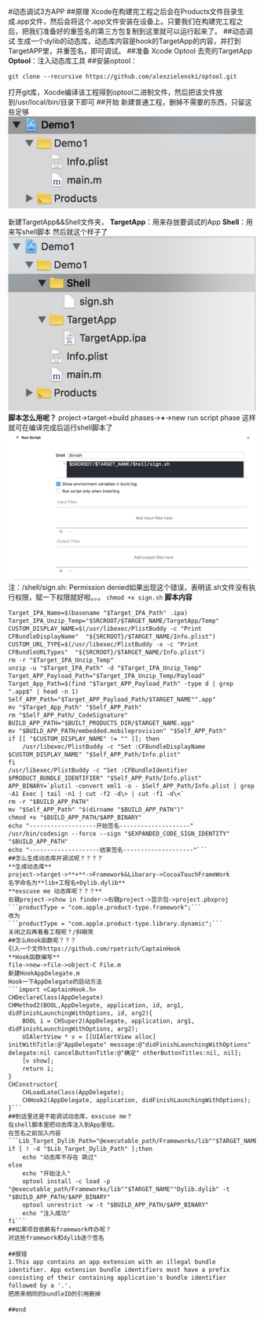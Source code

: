 #动态调试3方APP
##原理
Xcode在构建完工程之后会在Products文件目录生成.app文件，然后会将这个.app文件安装在设备上。只要我们在构建完工程之后，把我们准备好的重签名的第三方包复制到这里就可以运行起来了。
##动态调试
生成一个dylib的动态库，动态库内容是hook的TargetApp的内容，并打到TargetAPP里，并重签名，即可调试。
##准备
Xcode Optool 去壳的TargetApp
**Optool**：注入动态库工具
##安装optool：
```
git clone --recursive https://github.com/alexzielenski/optool.git
```
打开git库，Xocde编译该工程得到optool二进制文件，然后把该文件放到/usr/local/bin/目录下即可
##开始
新建普通工程，删掉不需要的东西，只留这些足够
![](media/15260197155447/15260216337842.jpg)

新建TargetApp&&Shell文件夹，
**TargetApp**：用来存放要调试的App
**Shell**：用来写shell脚本
然后就这个样子了
![](media/15260197155447/15260219206896.jpg)
**脚本怎么用呢？**
project->target->build phases->**+**->new run script phase
这样就可在编译完成后运行shell脚本了
![](media/15260197155447/15260222957486.jpg)
注：/shell/sign.sh: Permission denied如果出现这个错误，表明该.sh文件没有执行权限，赋一下权限就好啦。。。
```chmod +x sign.sh```
**脚本内容**
```Target_IPA_Path=$(find "$SRCROOT/$TARGET_NAME/TargetApp" -type f | grep ".ipa$" | head -n 1)
Target_IPA_Name=$(basename "$Target_IPA_Path" .ipa)
Target_IPA_Unzip_Temp="$SRCROOT/$TARGET_NAME/TargetApp/Temp"
CUSTOM_DISPLAY_NAME=$(/usr/libexec/PlistBuddy -c "Print CFBundleDisplayName"  "${SRCROOT}/$TARGET_NAME/Info.plist")
CUSTOM_URL_TYPE=$(/usr/libexec/PlistBuddy -x -c "Print CFBundleURLTypes"  "${SRCROOT}/$TARGET_NAME/Info.plist")
rm -r "$Target_IPA_Unzip_Temp"
unzip -u "$Target_IPA_Path" -d "$Target_IPA_Unzip_Temp"
Target_APP_Payload_Path="$Target_IPA_Unzip_Temp/Payload"
Target_App_Path=$(find "$Target_APP_Payload_Path" -type d | grep ".app$" | head -n 1)
Self_APP_Path="$Target_APP_Payload_Path/$TARGET_NAME"".app"
mv "$Target_App_Path" "$Self_APP_Path"
rm "$Self_APP_Path/_CodeSignature"
BUILD_APP_PATH="$BUILT_PRODUCTS_DIR/$TARGET_NAME.app"
mv "$BUILD_APP_PATH/embedded.mobileprovision" "$Self_APP_Path"
if [[ "$CUSTOM_DISPLAY_NAME" != "" ]]; then
    /usr/libexec/PlistBuddy -c "Set :CFBundleDisplayName $CUSTOM_DISPLAY_NAME" "$Self_APP_Path/Info.plist"
fi
/usr/libexec/PlistBuddy -c "Set :CFBundleIdentifier $PRODUCT_BUNDLE_IDENTIFIER" "$Self_APP_Path/Info.plist"
APP_BINARY=`plutil -convert xml1 -o - $Self_APP_Path/Info.plist | grep -A1 Exec | tail -n1 | cut -f2 -d\> | cut -f1 -d\<`
rm -r "$BUILD_APP_PATH"
mv "$Self_APP_Path" "$(dirname "$BUILD_APP_PATH")"
chmod +x "$BUILD_APP_PATH/$APP_BINARY"
echo "-------------------开始签名--------------------"
/usr/bin/codesign --force --sign "$EXPANDED_CODE_SIGN_IDENTITY" "$BUILD_APP_PATH"
echo "--------------------结束签名--------------------"```
##怎么生成动态库并调试呢？？？？
**生成动态库**
project->target->**+**->Framework&Libarary->CocoaTouchFrameWork
名字命名为**lib+工程名+Dylib.dylib**
**exscuse me 动态库呢？？？**
右键project->show in finder->右键project->显示包->project.pbxproj
```productType = "com.apple.product-type.framework";```
改为
```productType = "com.apple.product-type.library.dynamic";```
关闭之后再看看工程呢？/斜眼笑
##怎么Hook函数呢？？？
引入一个文件https://github.com/rpetrich/CaptainHook
**Hook函数编写**
file->new->file->object-C File.m
新建HookAppDelegate.m
Hook一下AppDelegate的启动方法
```import <CaptainHook.h>
CHDeclareClass(AppDelegate)
CHMethod2(BOOL,AppDelegate, application, id, arg1, didFinishLaunchingWithOptions, id, arg2){
    BOOL i = CHSuper2(AppDelegate, application, arg1, didFinishLaunchingWithOptions, arg2);
    UIAlertView * v = [[UIAlertView alloc] initWithTitle:@"AppDelegate" message:@"didFinishLaunchingWithOptions" delegate:nil cancelButtonTitle:@"确定" otherButtonTitles:nil, nil];
    [v show];
    return i;
}
CHConstructor{
    CHLoadLateClass(AppDelegate);
    CHHook2(AppDelegate, application, didFinishLaunchingWithOptions);
}```
##到这里还是不能调试动态库，exscuse me？
在shell脚本里把动态库注入到App里哇。
在签名之前加入内容
```Lib_Target_Dylib_Path="@executable_path/Frameworks/lib""$TARGET_NAME""Dylib.dylib"
if [ ! -d "$Lib_Target_Dylib_Path" ];then
    echo "动态库不存在 跳过"
else
    echo "开始注入"
    optool install -c load -p "@executable_path/Frameworks/lib""$TARGET_NAME""Dylib.dylib" -t "$BUILD_APP_PATH/$APP_BINARY"
    optool unrestrict -w -t "$BUILD_APP_PATH/$APP_BINARY"
    echo "注入成功"
fi```
##如果项目依赖有framework咋办呢？
对这些framework和dylib逐个签名

##报错
1.This app contains an app extension with an illegal bundle identifier. App extension bundle identifiers must have a prefix consisting of their containing application's bundle identifier followed by a '.'.
把原来相同的bundleID的引用删掉

##end





